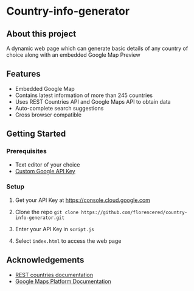 # Country-info-generator 
## About this project 
A dynamic web page which can generate 
basic details of any country of choice along with
an embedded Google Map Preview 


## Features

- Embedded Google Map
- Contains latest information of more than 245 countries
- Uses REST Countries API and Google Maps API to obtain data 
- Auto-complete search suggestions
- Cross browser compatible 


## Getting Started 
### Prerequisites
- Text editor of your choice 
- [Custom Google API Key](https://developers.google.com/maps/documentation/javascript/get-api-key) 
### 
### Setup
1. Get your API Key at https://console.cloud.google.com 

2. Clone the repo
`git clone https://github.com/florencered/country-info-generator.git`

3. Enter your API Key in `script.js`  

4. Select `index.html` to access the web page 



## Acknowledgements

 - [REST countries documentation](https://restcountries.com/#api-endpoints-v3-language)
 - [Google Maps Platform Documentation](https://developers.google.com/maps/documentation/javascript)
 

